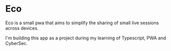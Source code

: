 # Eco

Eco is a small pwa that aims to simplify the sharing of small live sessions across devices.

I'm building this app as a project during my learning of Typescript, PWA and CyberSec.

